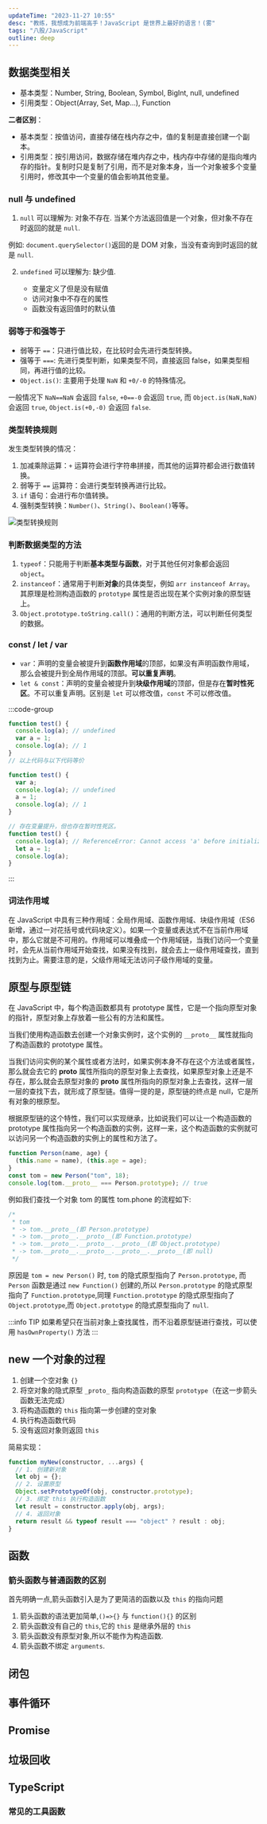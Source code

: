 ```yaml
---
updateTime: "2023-11-27 10:55"
desc: "教练，我想成为前端高手！JavaScript 是世界上最好的语言！(雾"
tags: "八股/JavaScript"
outline: deep
---
```


## 数据类型相关

- 基本类型：Number, String, Boolean, Symbol, BigInt, null, undefined
- 引用类型：Object(Array, Set, Map...), Function

**二者区别**：

- 基本类型：按值访问，直接存储在栈内存之中，值的复制是直接创建一个副本。
- 引用类型：按引用访问，数据存储在堆内存之中，栈内存中存储的是指向堆内存的指针。复制时只是复制了引用，而不是对象本身，当一个对象被多个变量引用时，修改其中一个变量的值会影响其他变量。

### null 与 undefined

1. `null` 可以理解为: 对象不存在. 当某个方法返回值是一个对象，但对象不存在时返回的就是 `null`.

例如: `document.querySelector()`返回的是 DOM 对象，当没有查询到时返回的就是 `null`.

2.  `undefined` 可以理解为: 缺少值.

    - 变量定义了但是没有赋值
    - 访问对象中不存在的属性
    - 函数没有返回值时的默认值

### 弱等于和强等于

- 弱等于 `==`：只进行值比较，在比较时会先进行类型转换。
- 强等于 `===`: 先进行类型判断，如果类型不同，直接返回 false，如果类型相同，再进行值的比较。
- `Object.is()`: 主要用于处理 `NaN` 和 `+0/-0` 的特殊情况。

一般情况下 `NaN==NaN` 会返回 `false`, `+0==-0` 会返回 `true`, 而 `Object.is(NaN,NaN)` 会返回 `true`, `Object.is(+0,-0)` 会返回 `false`.

### 类型转换规则

发生类型转换的情况：

1. 加减乘除运算：`+` 运算符会进行字符串拼接，而其他的运算符都会进行数值转换。
2. 弱等于 `==` 运算符：会进行类型转换再进行比较。
3. `if` 语句：会进行布尔值转换。
4. 强制类型转换：`Number()`、`String()`、`Boolean()`等等。

![类型转换规则](./img/类型转换规则.jpg)

### 判断数据类型的方法

1. `typeof`：只能用于判断**基本类型与函数**，对于其他任何对象都会返回 `object`。
2. `instanceof`：通常用于判断**对象**的具体类型，例如 `arr instanceof Array`。其原理是检测构造函数的 `prototype` 属性是否出现在某个实例对象的原型链上。
3. `Object.prototype.toString.call()`：通用的判断方法，可以判断任何类型的数据。

### const / let / var

- `var`：声明的变量会被提升到**函数作用域**的顶部，如果没有声明函数作用域，那么会被提升到全局作用域的顶部。**可以重复声明**。
- `let & const`：声明的变量会被提升到**块级作用域**的顶部，但是存在**暂时性死区**。不可以重复声明。区别是 `let` 可以修改值，`const` 不可以修改值。

:::code-group

```js [var 变量提升]
function test() {
  console.log(a); // undefined
  var a = 1;
  console.log(a); // 1
}
// 以上代码与以下代码等价

function test() {
  var a;
  console.log(a); // undefined
  a = 1;
  console.log(a); // 1
}
```

```js [const/let 变量提升]
// 存在变量提升，但也存在暂时性死区。
function test() {
  console.log(a); // ReferenceError: Cannot access 'a' before initialization
  let a = 1;
  console.log(a);
}
```

:::

### 词法作用域

在 JavaScript 中具有三种作用域：全局作用域、函数作用域、块级作用域（ES6 新增，通过一对花括号或代码块定义）。如果一个变量或表达式不在当前作用域中，那么它就是不可用的。作用域可以堆叠成一个作用域链，当我们访问一个变量时，会先从当前作用域开始查找，如果没有找到，就会去上一级作用域查找，直到找到为止。需要注意的是，父级作用域无法访问子级作用域的变量。

## 原型与原型链

在 JavaScript 中，每个构造函数都具有 prototype 属性，它是一个指向原型对象的指针，原型对象上存放着一些公有的方法和属性。

当我们使用构造函数去创建一个对象实例时，这个实例的 `__proto__` 属性就指向了构造函数的 prototype 属性。

当我们访问实例的某个属性或者方法时，如果实例本身不存在这个方法或者属性，那么就会去它的 **proto** 属性所指向的原型对象上去查找，如果原型对象上还是不存在，那么就会去原型对象的 **proto** 属性所指向的原型对象上去查找，这样一层一层的查找下去，就形成了原型链。值得一提的是，原型链的终点是 null，它是所有对象的根原型。

根据原型链的这个特性，我们可以实现继承，比如说我们可以让一个构造函数的 prototype 属性指向另一个构造函数的实例，这样一来，这个构造函数的实例就可以访问另一个构造函数的实例上的属性和方法了。

```js
function Person(name, age) {
  (this.name = name), (this.age = age);
}
const tom = new Person("tom", 18);
console.log(tom.__proto__ === Person.prototype); // true
```

例如我们查找一个对象 tom 的属性 tom.phone 的流程如下:

```js
/*
 * tom
 * -> tom.__proto__(即 Person.prototype)
 * -> tom.__proto__.__proto__(即 Function.prototype)
 * -> tom.__proto__.__proto__.__proto__(即 Object.prototype)
 * -> tom.__proto__.__proto__.__proto__.__proto__(即 null)
 */
```

原因是 `tom = new Person()` 时, `tom` 的隐式原型指向了 `Person.prototype`, 而 `Person` 函数是通过 `new Function()` 创建的,所以 `Person.prototype` 的隐式原型指向了 `Function.prototype`,同理 `Function.prototype` 的隐式原型指向了 `Object.prototype`,而 `Object.prototype` 的隐式原型指向了 `null`.

:::info TIP
如果希望只在当前对象上查找属性，而不沿着原型链进行查找，可以使用 `hasOwnProperty()` 方法
:::

## new 一个对象的过程

1. 创建一个空对象 `{}`
2. 将空对象的隐式原型 `_proto_` 指向构造函数的原型 `prototype`（在这一步箭头函数无法完成）
3. 将构造函数的 `this` 指向第一步创建的空对象
4. 执行构造函数代码
5. 没有返回对象则返回 `this`

简易实现：

```js
function myNew(constructor, ...args) {
  // 1. 创建新对象
  let obj = {};
  // 2. 设置原型
  Object.setPrototypeOf(obj, constructor.prototype);
  // 3. 绑定 this 执行构造函数
  let result = constructor.apply(obj, args);
  // 4. 返回对象
  return result && typeof result === "object" ? result : obj;
}
```

## 函数

### 箭头函数与普通函数的区别

首先明确一点,箭头函数引入是为了更简洁的函数以及 `this` 的指向问题

1.  箭头函数的语法更加简单,`()=>{}` 与 `function(){}` 的区别
2.  箭头函数没有自己的 `this`,它的 `this` 是继承外层的 `this`
3.  箭头函数没有原型对象,所以不能作为构造函数.
4.  箭头函数不绑定 `arguments`.

## 闭包

## 事件循环

## Promise

## 垃圾回收

## TypeScript

### 常见的工具函数

<LinkCard link="https://juejin.cn/post/7084241167696527396" desc="学习Typescript泛型工具函数，看这一篇就够了 | 掘金" />
